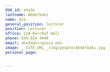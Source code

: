 ```yaml
---
UVA_id: aha3e
lastname: Abdelbaki
name: Ala
general_position: lecturer
position: Lecturer
office: 224 Kerchof Hall
phone: 434-924-4940
email: aha3e@virginia.edu
image: __SITE_URL__/img/people/Abdelbaki.jpg
personal_page:


---
```

